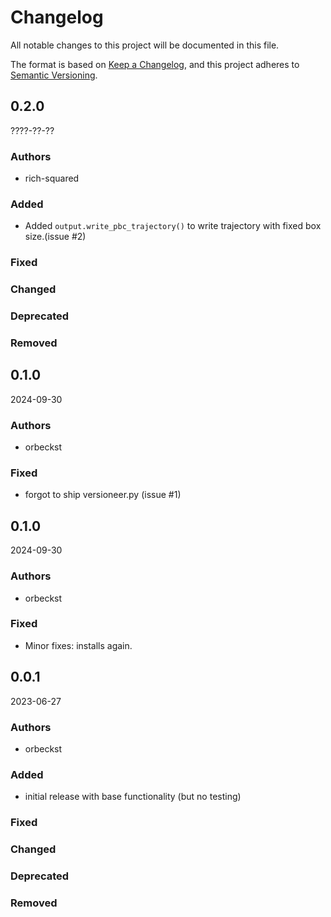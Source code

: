 # Changelog
All notable changes to this project will be documented in this file.

The format is based on [Keep a Changelog](https://keepachangelog.com/en/1.0.0/),
and this project adheres to [Semantic Versioning](https://semver.org/spec/v2.0.0.html).

<!--
The rules for this file:
  * entries are sorted newest-first.
  * summarize sets of changes - don't reproduce every git log comment here.
  * don't ever delete anything.
  * keep the format consistent:
    * do not use tabs but use spaces for formatting
    * 79 char width
    * YYYY-MM-DD date format (following ISO 8601)
  * accompany each entry with github issue/PR number (Issue #xyz)
-->
## 0.2.0

????-??-??

### Authors
- rich-squared

### Added
- Added `output.write_pbc_trajectory()` to write trajectory with fixed box size.(issue #2)

### Fixed
<!-- Bug fixes -->

### Changed
<!-- Changes in existing functionality -->

### Deprecated
<!-- Soon-to-be removed features -->

### Removed
<!-- Removed features -->


## 0.1.0

2024-09-30

### Authors
<!-- GitHub usernames of contributors to this release -->
- orbeckst

### Fixed
- forgot to ship versioneer.py (issue #1)


## 0.1.0

2024-09-30

### Authors
<!-- GitHub usernames of contributors to this release -->
- orbeckst

### Fixed
- Minor fixes: installs again.


## 0.0.1

2023-06-27

### Authors
<!-- GitHub usernames of contributors to this release -->
- orbeckst

### Added
- initial release with base functionality (but no testing)

### Fixed
<!-- Bug fixes -->

### Changed
<!-- Changes in existing functionality -->

### Deprecated
<!-- Soon-to-be removed features -->

### Removed
<!-- Removed features -->
